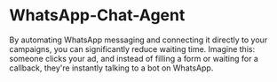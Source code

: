 # WhatsApp-Chat-Agent
By automating WhatsApp messaging and connecting it directly to your campaigns, you can significantly reduce waiting time. Imagine this: someone clicks your ad, and instead of filling a form or waiting for a callback, they're instantly talking to a bot on WhatsApp.
